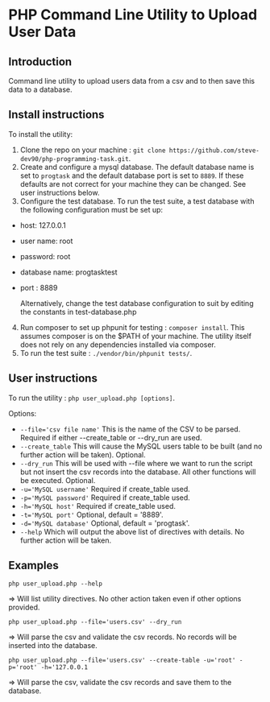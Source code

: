 # PHP Command Line Utility to Upload User Data

## Introduction
Command line utility to upload users data from a csv and to then save this data to a database.

## Install instructions
To install the utility:
1. Clone the repo on your machine : `git clone https://github.com/steve-dev90/php-programming-task.git`.
2. Create and configure a mysql database. The default database name is set to `progtask` and the default database port is set to `8889`. If these defaults are not correct for your machine they can be changed. See user instructions below.
3. Configure the test database. To run the test suite, a test database with the following configuration must be set up:
- host: 127.0.0.1
- user name: root
- password: root
- database name: progtasktest
- port : 8889

  Alternatively, change the test database configuration to suit by editing the constants in test-database.php

4. Run composer to set up phpunit for testing : `composer install`. This assumes composer is on the $PATH of your machine. The utility itself does not rely on any dependencies installed via composer.
5. To run the test suite : `./vendor/bin/phpunit tests/`.

## User instructions
To run the utility : `php user_upload.php [options]`.

Options:

- `--file='csv file name'` This is the name of the CSV to be parsed. Required if either --create_table or --dry_run are used.
- `--create_table` This will cause the MySQL users table to be built (and no further action will be taken). Optional.
- `--dry_run` This will be used with --file where we want to run the script but not insert the csv records into the database. All other functions will be executed. Optional.
- `-u='MySQL username'` Required if create_table used.
- `-p='MySQL password'` Required if create_table used.
- `-h='MySQL host'` Required if create_table used.
- `-t='MySQL port'` Optional, default = '8889'.
- `-d='MySQL database'` Optional, default = 'progtask'.
- `--help` Which will output the above list of directives with details. No further action will be taken.

## Examples

`php user_upload.php --help`

=> Will list utility directives. No other action taken even if other options provided.

`php user_upload.php --file='users.csv' --dry_run`

=> Will parse the csv and validate the csv records. No records will be inserted into the database.

`php user_upload.php --file='users.csv' --create-table -u='root' -p='root' -h='127.0.0.1`

=> Will parse the csv, validate the csv records and save them to the database.



